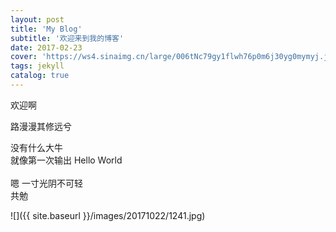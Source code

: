 ```yaml
---
layout: post
title: 'My Blog'
subtitle: '欢迎来到我的博客'
date: 2017-02-23
cover: 'https://ws4.sinaimg.cn/large/006tNc79gy1flwh76p0m6j30yg0mymyj.jpg'
tags: jekyll
catalog: true
---
```

欢迎啊


路漫漫其修远兮

没有什么大牛 <br/>
就像第一次输出 Hello World <br/>
<br/>
嗯 一寸光阴不可轻 <br/>
共勉 <br/>

![]({{ site.baseurl }}/images/20171022/1241.jpg)